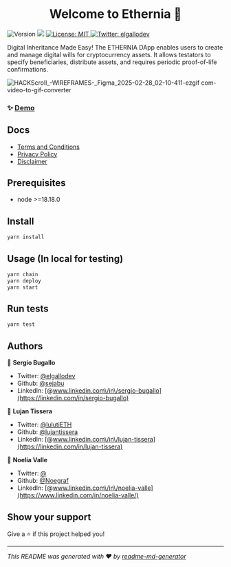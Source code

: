 <h1 align="center">Welcome to Ethernia 👋</h1>
<p>
  <img alt="Version" src="https://img.shields.io/badge/version-0.0.1-blue.svg?cacheSeconds=2592000" />
  <img src="https://img.shields.io/badge/node-%3E%3D20.18.3-blue.svg" />
  <a href="#" target="_blank">
    <img alt="License: MIT" src="https://img.shields.io/badge/License-MIT-yellow.svg" />
  </a>
  <a href="https://twitter.com/elgallodev" target="_blank">
    <img alt="Twitter: elgallodev" src="https://img.shields.io/twitter/follow/elgallodev.svg?style=social" />
  </a>
</p>

<p> Digital Inheritance Made Easy! The ETHERNIA DApp enables users to create and manage digital wills for cryptocurrency assets. It allows testators to specify beneficiaries, distribute assets, and requires periodic proof-of-life confirmations.
</p>

![HACKScroll_-_WIREFRAMES_-_Figma_2025-02-28_02-10-411-ezgif com-video-to-gif-converter](https://github.com/user-attachments/assets/349f9424-f5e5-4595-95e6-1ece5819f4aa)

### ✨ [Demo](https://ethernia.online/)

## Docs

- [Terms and Conditions](./docs/TERMS_AND_CONDITIONS.md)
- [Privacy Policy](./docs/PRIVACY_POLICY.md)
- [Disclaimer](./docs/DISCLAIMER.md)


## Prerequisites

- node >=18.18.0

## Install

```sh
yarn install
```

## Usage (In local for testing)

```sh
yarn chain
yarn deploy
yarn start
```

## Run tests

```sh
yarn test
```

## Authors

👤 **Sergio Bugallo** 
* Twitter: [@elgallodev](https://x.com/elgallodev)
* Github: [@sejabu](https://github.com/sejabu)
* LinkedIn: [@www.linkedin.com\/in\/sergio-bugallo](https://linkedin.com/in/sergio-bugallo)

👤 **Lujan Tissera** 
* Twitter: [@lulutiETH](https://x.com/lulutiETH)
* Github: [@lujantissera](https://github.com/lujantissera)
* LinkedIn: [@www.linkedin.com\/in\/lujan-tissera](https://linkedin.com/in/lujan-tissera)

👤 **Noelia Valle** 
* Twitter: [@](https://x.com/)
* Github: [@Noegraf](https://github.com/Noegraf)
* LinkedIn: [@www.linkedin.com\/in\/noelia-valle](https://www.linkedin.com/in/noelia-valle/)

## Show your support

Give a ⭐️ if this project helped you!

***
_This README was generated with ❤️ by [readme-md-generator](https://github.com/kefranabg/readme-md-generator)_
